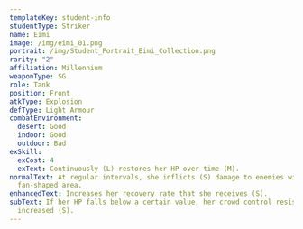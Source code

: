 ```yaml
---
templateKey: student-info
studentType: Striker
name: Eimi
image: /img/eimi_01.png
portrait: /img/Student_Portrait_Eimi_Collection.png
rarity: "2"
affiliation: Millennium
weaponType: SG
role: Tank
position: Front
atkType: Explosion
defType: Light Armour
combatEnvironment:
  desert: Good
  indoor: Good
  outdoor: Bad
exSkill:
  exCost: 4
  exText: Continuously (L) restores her HP over time (M).
normalText: At regular intervals, she inflicts (S) damage to enemies within a
  fan-shaped area.
enhancedText: Increases her recovery rate that she receives (S).
subText: If her HP falls below a certain value, her crowd control resistance is
  increased (S).
---
```

